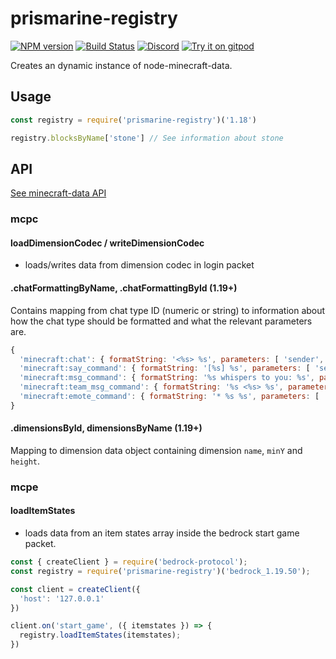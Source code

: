 # prismarine-registry
[![NPM version](https://img.shields.io/npm/v/prismarine-registry.svg)](http://npmjs.com/package/prismarine-registry)
[![Build Status](https://github.com/PrismarineJS/prismarine-registry/workflows/CI/badge.svg)](https://github.com/PrismarineJS/prismarine-registry/actions?query=workflow%3A%22CI%22)
[![Discord](https://img.shields.io/badge/chat-on%20discord-brightgreen.svg)](https://discord.gg/GsEFRM8)
[![Try it on gitpod](https://img.shields.io/badge/try-on%20gitpod-brightgreen.svg)](https://gitpod.io/#https://github.com/PrismarineJS/prismarine-registry)

Creates an dynamic instance of node-minecraft-data.

## Usage

```js
const registry = require('prismarine-registry')('1.18')

registry.blocksByName['stone'] // See information about stone
```

## API

[See minecraft-data API](https://github.com/PrismarineJS/node-minecraft-data/blob/master/doc/api.md)

### mcpc

#### loadDimensionCodec / writeDimensionCodec

* loads/writes data from dimension codec in login packet

#### .chatFormattingByName, .chatFormattingById (1.19+)

Contains mapping from chat type ID (numeric or string) to information about how the 
chat type should be formatted and what the relevant parameters are.

```js
{
  'minecraft:chat': { formatString: '<%s> %s', parameters: [ 'sender', 'content' ] },
  'minecraft:say_command': { formatString: '[%s] %s', parameters: [ 'sender', 'content' ] },
  'minecraft:msg_command': { formatString: '%s whispers to you: %s', parameters: [ 'sender', 'content' ] },
  'minecraft:team_msg_command': { formatString: '%s <%s> %s', parameters: [ 'team_name', 'sender', 'content' ] },
  'minecraft:emote_command': { formatString: '* %s %s', parameters: [ 'sender', 'content' ] }
}
```

#### .dimensionsById, dimensionsByName (1.19+)

Mapping to dimension data object containing dimension `name`, `minY` and `height`.

### mcpe

#### loadItemStates

* loads data from an item states array inside the bedrock start game packet.

```js
const { createClient } = require('bedrock-protocol');
const registry = require('prismarine-registry')('bedrock_1.19.50');

const client = createClient({
  'host': '127.0.0.1'
})

client.on('start_game', ({ itemstates }) => {
  registry.loadItemStates(itemstates);
})
```